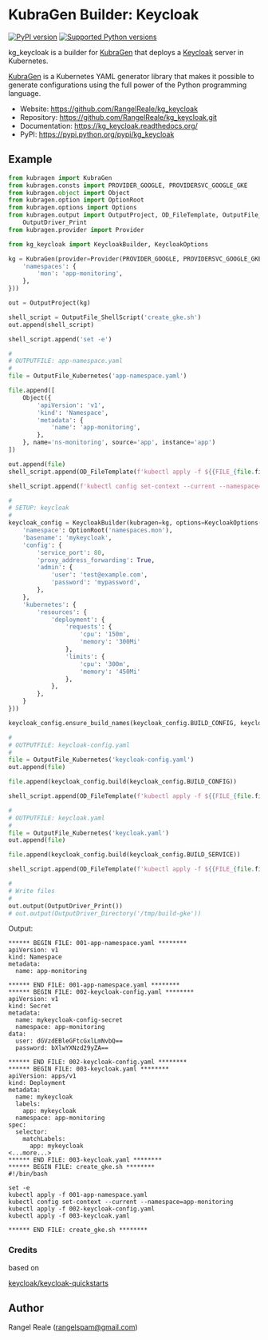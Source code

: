 # KubraGen Builder: Keycloak

[![PyPI version](https://img.shields.io/pypi/v/kg_keycloak.svg)](https://pypi.python.org/pypi/kg_keycloak/)
[![Supported Python versions](https://img.shields.io/pypi/pyversions/kg_keycloak.svg)](https://pypi.python.org/pypi/kg_keycloak/)

kg_keycloak is a builder for [KubraGen](https://github.com/RangelReale/kubragen) that deploys 
a [Keycloak](https://www.keycloak.org/) server in Kubernetes.

[KubraGen](https://github.com/RangelReale/kubragen) is a Kubernetes YAML generator library that makes it possible to generate
configurations using the full power of the Python programming language.

* Website: https://github.com/RangelReale/kg_keycloak
* Repository: https://github.com/RangelReale/kg_keycloak.git
* Documentation: https://kg_keycloak.readthedocs.org/
* PyPI: https://pypi.python.org/pypi/kg_keycloak

## Example
```python
from kubragen import KubraGen
from kubragen.consts import PROVIDER_GOOGLE, PROVIDERSVC_GOOGLE_GKE
from kubragen.object import Object
from kubragen.option import OptionRoot
from kubragen.options import Options
from kubragen.output import OutputProject, OD_FileTemplate, OutputFile_ShellScript, OutputFile_Kubernetes, \
    OutputDriver_Print
from kubragen.provider import Provider

from kg_keycloak import KeycloakBuilder, KeycloakOptions

kg = KubraGen(provider=Provider(PROVIDER_GOOGLE, PROVIDERSVC_GOOGLE_GKE), options=Options({
    'namespaces': {
        'mon': 'app-monitoring',
    },
}))

out = OutputProject(kg)

shell_script = OutputFile_ShellScript('create_gke.sh')
out.append(shell_script)

shell_script.append('set -e')

#
# OUTPUTFILE: app-namespace.yaml
#
file = OutputFile_Kubernetes('app-namespace.yaml')

file.append([
    Object({
        'apiVersion': 'v1',
        'kind': 'Namespace',
        'metadata': {
            'name': 'app-monitoring',
        },
    }, name='ns-monitoring', source='app', instance='app')
])

out.append(file)
shell_script.append(OD_FileTemplate(f'kubectl apply -f ${{FILE_{file.fileid}}}'))

shell_script.append(f'kubectl config set-context --current --namespace=app-monitoring')

#
# SETUP: keycloak
#
keycloak_config = KeycloakBuilder(kubragen=kg, options=KeycloakOptions({
    'namespace': OptionRoot('namespaces.mon'),
    'basename': 'mykeycloak',
    'config': {
        'service_port': 80,
        'proxy_address_forwarding': True,
        'admin': {
            'user': 'test@example.com',
            'password': 'mypassword',
        },
    },
    'kubernetes': {
        'resources': {
            'deployment': {
                'requests': {
                    'cpu': '150m',
                    'memory': '300Mi'
                },
                'limits': {
                    'cpu': '300m',
                    'memory': '450Mi'
                },
            },
        },
    }
}))

keycloak_config.ensure_build_names(keycloak_config.BUILD_CONFIG, keycloak_config.BUILD_SERVICE)

#
# OUTPUTFILE: keycloak-config.yaml
#
file = OutputFile_Kubernetes('keycloak-config.yaml')
out.append(file)

file.append(keycloak_config.build(keycloak_config.BUILD_CONFIG))

shell_script.append(OD_FileTemplate(f'kubectl apply -f ${{FILE_{file.fileid}}}'))

#
# OUTPUTFILE: keycloak.yaml
#
file = OutputFile_Kubernetes('keycloak.yaml')
out.append(file)

file.append(keycloak_config.build(keycloak_config.BUILD_SERVICE))

shell_script.append(OD_FileTemplate(f'kubectl apply -f ${{FILE_{file.fileid}}}'))

#
# Write files
#
out.output(OutputDriver_Print())
# out.output(OutputDriver_Directory('/tmp/build-gke'))
```

Output:

```text
****** BEGIN FILE: 001-app-namespace.yaml ********
apiVersion: v1
kind: Namespace
metadata:
  name: app-monitoring

****** END FILE: 001-app-namespace.yaml ********
****** BEGIN FILE: 002-keycloak-config.yaml ********
apiVersion: v1
kind: Secret
metadata:
  name: mykeycloak-config-secret
  namespace: app-monitoring
data:
  user: dGVzdEBleGFtcGxlLmNvbQ==
  password: bXlwYXNzd29yZA==

****** END FILE: 002-keycloak-config.yaml ********
****** BEGIN FILE: 003-keycloak.yaml ********
apiVersion: apps/v1
kind: Deployment
metadata:
  name: mykeycloak
  labels:
    app: mykeycloak
  namespace: app-monitoring
spec:
  selector:
    matchLabels:
      app: mykeycloak
<...more...>
****** END FILE: 003-keycloak.yaml ********
****** BEGIN FILE: create_gke.sh ********
#!/bin/bash

set -e
kubectl apply -f 001-app-namespace.yaml
kubectl config set-context --current --namespace=app-monitoring
kubectl apply -f 002-keycloak-config.yaml
kubectl apply -f 003-keycloak.yaml

****** END FILE: create_gke.sh ********
```

### Credits

based on

[keycloak/keycloak-quickstarts](https://github.com/keycloak/keycloak-quickstarts/tree/latest/kubernetes-examples)

## Author

Rangel Reale (rangelspam@gmail.com)
